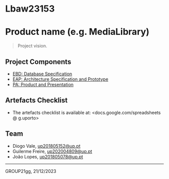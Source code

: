 # Lbaw23153


# Product name (e.g. MediaLibrary)

> Project vision.

## Project Components

* [EBD: Database Specification](https://github.com/GFreire191/LBAW/blob/main/DBSPECS.md)
* [EAP: Architecture Specification and Prototype](https://github.com/GFreire191/LBAW/blob/main/ArchitectureSpecPrototype.md)
* [PA: Product and Presentation](https://github.com/GFreire191/LBAW/blob/main/ProductPresentation.md)

## Artefacts Checklist

* The artefacts checklist is available at: <docs.google.com/spreadsheets @ g.uporto>

## Team

* Diogo Vale, up201805152@up.pt
* Guilerme Freire, up202004809@up.pt
* João Lopes, up201805078@up.pt

---

GROUP21gg, 21/12/2023
